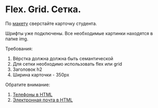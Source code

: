 # Flex. Grid. Сетка.


По [макету](https://www.figma.com/file/pWtalJmD6aLSLa437yTVA9/%D0%9C%D0%B0%D0%BA%D0%B5%D1%82-%D0%B4%D0%BB%D1%8F-TENSOR-SCHOOL?node-id=0%3A1) сверстайте карточку студента.


Шрифты уже подключены. Все необходимые картинки находятся в папке img.


Требования:
1. Вёрстка должна должна быть семантической
1. Для сетки необходимо использовать flex или grid
1. Заголовок h2
1. Ширина карточки - 350px


Обратите внимание:
1. [Телефоны в HTML](https://www.gaintap.com/archives/clickable-website-phone-number-and-call-tracking-guide/)
1. [Электронная почта в HTML](https://www.tutorialspoint.com/html/html_email_links.htm)


